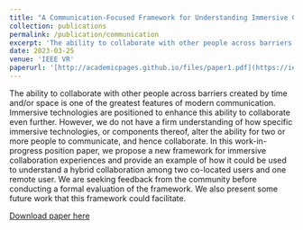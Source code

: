 ```yaml
---
title: "A Communication-Focused Framework for Understanding Immersive Collaboration Experiences"
collection: publications
permalink: /publication/communication
excerpt: 'The ability to collaborate with other people across barriers created by time and/or space is one of the greatest features of modern communication. Immersive technologies are positioned to enhance this ability to collaborate even further. However, we do not have a firm understanding of how specific immersive technologies, or components thereof, alter the ability for two or more people to communicate, and hence collaborate.'
date: 2023-03-25
venue: 'IEEE VR'
paperurl: '[http://academicpages.github.io/files/paper1.pdf](https://ieeexplore.ieee.org/document/10108770)'
---
```

The ability to collaborate with other people across barriers created by time and/or space is one of the greatest features of modern communication. Immersive technologies are positioned to enhance this ability to collaborate even further. However, we do not have a firm understanding of how specific immersive technologies, or components thereof, alter the ability for two or more people to communicate, and hence collaborate. In this work-in-progress position paper, we propose a new framework for immersive collaboration experiences and provide an example of how it could be used to understand a hybrid collaboration among two co-located users and one remote user. We are seeking feedback from the community before conducting a formal evaluation of the framework. We also present some future work that this framework could facilitate.

[Download paper here](https://ieeexplore.ieee.org/document/10108770)
